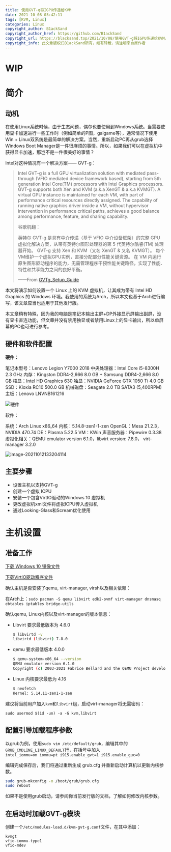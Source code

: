 ```yaml
---
title: 使用GVT-g将IGPU传递给KVM
date: 2021-10-08 03:42:11
tags: [KVM, Linux]
categories: Linux
copyright_author: B1ackSand
copyright_author_href: https://github.com/B1ackSand
copyright_url: https://blacksand.top/2021/10/08/使用GVT-g将IGPU传递给KVM/
copyright_info: 此文章版权归B1ackSand所有，如有转载，请注明来自原作者
---
```


# WIP

# 简介

## 动机

在使用Linux系统时候，由于生态问题，偶尔也要使用到Windows系统。当需要使用显卡加速进行一些工作时（例如简单的P图，galgame等），通常情况下使用Win + Linux双系统是最简单的解决方案。当然，重新启动PC再从grub选择Windows Boot Manager是一件很麻烦的事情。所以，如果我们可以在虚拟机中获得显卡加速，那岂不是一件很美好的事情？

Intel对这种情况有一个解决方案—— GVT-g：

> Intel GVT-g is a full GPU virtualization solution with mediated pass-through (VFIO mediated device framework based), starting from 5th generation Intel Core(TM) processors with Intel Graphics processors. GVT-g supports both Xen and KVM (a.k.a XenGT & a.k.a KVMGT). A virtual GPU instance is maintained for each VM, with part of performance critical resources directly assigned. The capability of running native graphics driver inside a VM, without hypervisor intervention in performance critical paths, achieves a good balance among performance, feature, and sharing capability.
>
> 谷歌机翻：
>
> 英特尔 GVT-g 是具有中介传递（基于 VFIO 中介设备框架）的完整 GPU 虚拟化解决方案，从带有英特尔图形处理器的第 5 代英特尔酷睿(TM) 处理器开始。 GVT-g 支持 Xen 和 KVM（又名 XenGT & 又名 KVMGT）。 每个VM维护一个虚拟GPU实例，直接分配部分性能关键资源。 在 VM 内运行原生图形驱动程序的能力，无需管理程序干预性能关键路径，实现了性能、特性和共享能力之间的良好平衡。
>
> ——From [GVTg_Setup_Guide](https://github.com/intel/gvt-linux/wiki/GVTg_Setup_Guide#1-introduction)

本文将演示如何设置一个 Linux 上的 KVM 虚拟机，让其成为带有 Intel HD Graphics 的 Windows 环境。我使用的系统为Arch，所以本文也基于Arch进行编写，该文章应当也适用于其他发行版。

本文章稍有特殊，因为我的电脑是笔记本输出主屏+DP外接显示屏输出副屏，没有显卡直连功能，但文章并没有禁用独显或者禁用Linux上的显卡输出，所以单屏幕的PC也可进行参考。

## 硬件和软件配置

**硬件：**

笔记本型号：Lenovo Legion Y7000 2018
中央处理器：Intel Core i5-8300H 2.3 GHz
内存：Kingston DDR4-2,666 8.0 GB + Samsung DDR4-2,666 8.0 GB
核显：Intel HD Graphics 630
独显：NVIDIA GeForce GTX 1050 Ti 4.0 GB
SSD：Kioxia RC10 500.0 GB
机械磁盘：Seagate 2.0 TB SATA3 (5,400RPM)
主板：Lenovo LNVNB161216

![硬件](https://z3.ax1x.com/2021/10/12/5mndRe.jpg)



软件：

系统：Arch Linux x86_64
内核：5.14.8-zen1-1-zen
OpenGL：Mesa 21.2.3，NVIDIA 470.74
DE：Plasma 5.22.5
VM：KWin
声音服务器：Pipewire 0.3.38
虚拟化相关：QEMU emulator version 6.1.0，libvirt version: 7.8.0， virt-manager 3.2.0

![image-20211012133204114](https://i.loli.net/2021/10/12/Eis94VzcYv3JU2Q.png)

## 主要步骤

+ 设置主机以支持GVT-g
+ 创建一个虚拟 ICPU
+ 安装一个包含VirtIO驱动的Windows 10 虚拟机
+ 更改虚拟机xml文件将虚拟ICPU传入虚拟机
+ 通过Looking-Glass和Scream优化使用



# 主机设置

## 准备工作

[下载 Windows 10 镜像文件](https://www.microsoft.com/software-download/windows10ISO)

[下载VirtIO驱动程序文件](https://fedorapeople.org/groups/virt/virtio-win/direct-downloads/archive-virtio/virtio-win-0.1.208-1/virtio-win.iso)



确认主机是否安装了qemu, virt-manager, virsh以及相关依赖：

在Arch上：`sudo pacman -S qemu libvirt edk2-ovmf virt-manager dnsmasq ebtables iptables bridge-utils`

确认qemu, Linux内核以及virt-manager的版本信息：

+ Libvirt 要求最低版本为 4.6.0

  ```bash
  $ libvirtd -v
  libvirtd (libvirt) 7.8.0
  ```

+ qemu 要求最低版本 4.0.0

  ```bash
  $ qemu-system-x86_64 --version
  QEMU emulator version 6.1.0
  Copyright (c) 2003-2021 Fabrice Bellard and the QEMU Project developers
  ```

+ Linux 内核要求最低为 4.16

  ```bash
  $ neofetch
  Kernel: 5.14.11-zen1-1-zen
  ```

  

建议将当前用户加入`kvm`和`libvirt`组，启动virt-manager将无需密码：

`sudo usermod $(id -un) -a -G kvm,libvirt`



## 配置引导加载程序参数

以grub为例，使用`sudo vim /etc/default/grub`，编辑其中的`GRUB_CMDLINE_LINUX_DEFAULT`行，在括号中加入`intel_iommu=on iommu=pt i915.enable_gvt=1 i915.enable_guc=0` 

编辑完成保存后，我们将通过重新生成 grub.cfg 并重新启动计算机以更新内核参数。

```bash
sudo grub-mkconfig -o /boot/grub/grub.cfg
sudo reboot
```

如果不是使用grub启动，请参阅你当前发行版的文档，了解如何修改内核参数。



## 在启动时加载GVT-g模块

创建一个`/etc/modules-load.d/kvm-gvt-g.conf`文件，在其中添加：

```
kvmgt
vfio-iommu-type1
vfio-mdev
```



